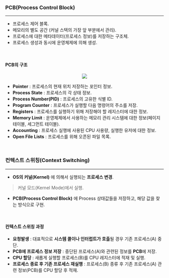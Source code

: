 
### PCB(Process Control Block)
---
- 프로세스 제어 블록.
- 메모리의 별도 공간 (커널 스택의 가장 앞 부분에서 관리).
- 프로세스에 대한 메타데이터(프로세스 정보)를 저장하는 구조체.
- 프로세스 생성과 동시에 운영체제에 의해 생성.
<br>

#### PCB의 구조

<p align="center"><img src="https://github.com/user-attachments/assets/a1550265-4797-4be8-b00f-df8f1c5f4566"></p>

- **Pointer** : 프로세스의 현재 위치 저장하는 포인터 정보.
- **Process State** : 프로세스의 각 상태 정보.
- **Process Number(PID)** : 프로세스의 고유한 식별 ID.
- **Program Counter** : 프로세스가 실행할 다음 명령어의 주소를 저장.
- **Registers** : 프로세스를 실행하기 위해 저장해야 할 레지스터에 대한 정보.
- **Memory Limit** : 운영체제에서 사용하는 메모리 관리 시스템에 대한 정보(페이지 테이블, 세그먼트 테이블).
- **Accounting** : 프로세스 실행에 사용된 CPU 사용량, 실행한 유저에 대한 정보.
- **Open File Lists** : 프로세스를 위해 오픈된 파일 목록.
<br>

### 컨텍스트 스위칭(Context Switching)
---
- **OS의 커널(Kernel)** 에 의해서 실행되는 **프로세스 변경**.
> 커널 모드(Kernel Mode)에서 실행.
- **PCB(Process Control Block)** 에 Process 상태값들을 저장하고, 해당 값을 찾는 방식으로 구현.
<br>

#### 컨텍스트 스위칭 과정
- **요청발생** : 대표적으로 **시스템 콜이나 인터럽트가 호출**될 경우 기존 프로세스(A) 중단.
- **PCB에 프로세스 정보 저장** : 중단된 프로세스(A)와 관련된 정보를 **PCB**에 저장.
- **CPU 할당** : 새롭게 실행할 프로세스(B)를 CPU 레지스터에 적재 및 실행.
- **프로세스 종료 후 기존 프로세스 재실행** : 프로세스(B) 종류 후 기존 프로세스(A) 관련 정보(PCB)를 CPU 할당 후 적재.
<br>
